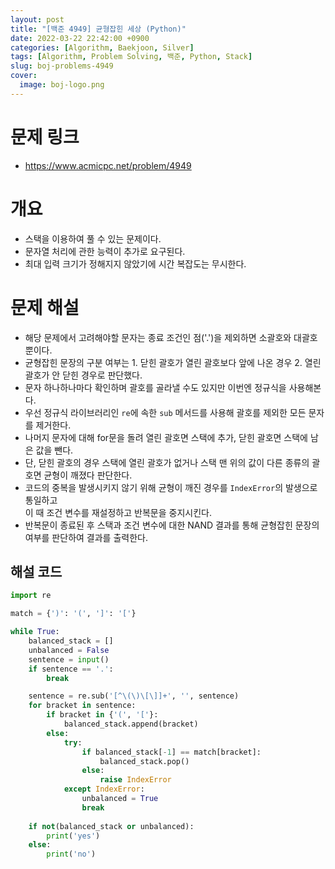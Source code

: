 ```yaml
---
layout: post
title: "[백준 4949] 균형잡힌 세상 (Python)"
date: 2022-03-22 22:42:00 +0900
categories: [Algorithm, Baekjoon, Silver]
tags: [Algorithm, Problem Solving, 백준, Python, Stack]
slug: boj-problems-4949
cover:
  image: boj-logo.png
---
```


# 문제 링크
- https://www.acmicpc.net/problem/4949

# 개요
- 스택을 이용하여 풀 수 있는 문제이다.
- 문자열 처리에 관한 능력이 추가로 요구된다.
- 최대 입력 크기가 정해지지 않았기에 시간 복잡도는 무시한다.

# 문제 해설
- 해당 문제에서 고려해야할 문자는 종료 조건인 점('.')을 제외하면 소괄호와 대괄호 뿐이다.
- 균형잡힌 문장의 구분 여부는 1. 닫힌 괄호가 열린 괄호보다 앞에 나온 경우 2. 열린 괄호가 안 닫힌 경우로 판단했다.
- 문자 하나하나마다 확인하며 괄호를 골라낼 수도 있지만 이번엔 정규식을 사용해본다.
- 우선 정규식 라이브러리인 `re`에 속한 `sub` 메서드를 사용해 괄호를 제외한 모든 문자를 제거한다.
- 나머지 문자에 대해 for문을 돌려 열린 괄호면 스택에 추가, 닫힌 괄호면 스택에 남은 값을 뺀다.
- 단, 닫힌 괄호의 경우 스택에 열린 괄호가 없거나 스택 맨 위의 값이 다른 종류의 괄호면 균형이 깨졌다 판단한다.
- 코드의 중복을 발생시키지 않기 위해 균형이 깨진 경우를 `IndexError`의 발생으로 통일하고   
  이 때 조건 변수를 재설정하고 반복문을 중지시킨다.
- 반복문이 종료된 후 스택과 조건 변수에 대한 NAND 결과를 통해 균형잡힌 문장의 여부를 판단하여 결과를 출력한다.

## 해설 코드

```python
import re

match = {')': '(', ']': '['}

while True:
    balanced_stack = []
    unbalanced = False
    sentence = input()
    if sentence == '.':
        break

    sentence = re.sub('[^\(\)\[\]]+', '', sentence)
    for bracket in sentence:
        if bracket in {'(', '['}:
            balanced_stack.append(bracket)
        else:
            try:
                if balanced_stack[-1] == match[bracket]:
                    balanced_stack.pop()
                else:
                    raise IndexError
            except IndexError:
                unbalanced = True
                break
    
    if not(balanced_stack or unbalanced):
        print('yes')
    else:
        print('no')
```